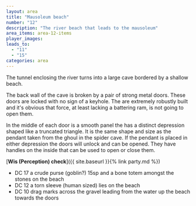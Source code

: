 ```yaml
---
layout: area
title: "Mausoleum beach"
number: "12"
description: "The river beach that leads to the mausoleum"
area_items: area-12-items
player_images:
leads_to:
  - "11"
  - "15"
categories: area
---
```

The tunnel enclosing the river turns into a large cave bordered by a shallow beach.

The back wall of the cave is broken by a pair of strong metal doors.  These doors are locked with no sign of a keyhole.  The are extremely robustly built and it's obvious that force, at least lacking a battering ram, is not going to open them.

In the middle of each door is a smooth panel the has a distinct depression shaped like a truncated triangle.  It is the same shape and size as the pendant taken from the ghoul in the spider cave.  If the pendant is placed in either depression the doors will unlock and can be opened.  They have handles on the inside that can be used to open or close them.

[**Wis (Perception) check**]({{ site.baseurl }}{% link party.md %})
* DC 17 a crude purse (goblin?) 15sp and a bone totem amongst the stones on the beach
* DC 12 a torn sleeve (human sized) lies on the beach
* DC 10 drag marks across the gravel leading from the water up the beach towards the doors

